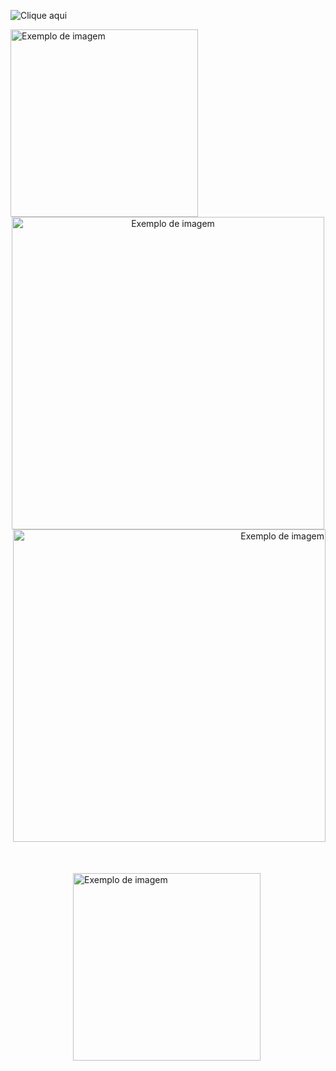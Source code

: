 ![Clique aqui](https://p0.pikist.com/photos/100/622/kitten-cat-fluffy-cat-cute-animals-cats-fur-closeup-siberian.jpg)

<img src="https://p0.pikist.com/photos/100/622/kitten-cat-fluffy-cat-cute-animals-cats-fur-closeup-siberian.jpg" alt="Exemplo de imagem" width="300">

<div style="text-align: center;">
  <img src="https://p0.pikist.com/photos/100/622/kitten-cat-fluffy-cat-cute-animals-cats-fur-closeup-siberian.jpg" alt="Exemplo de imagem" width="500">
</div>

<div style="text-align: right;">
  <img src="https://p0.pikist.com/photos/100/622/kitten-cat-fluffy-cat-cute-animals-cats-fur-closeup-siberian.jpg" alt="Exemplo de imagem" width="500">
</div>

<div style="position: relative; height: 500px;">
  <img src="https://p0.pikist.com/photos/100/622/kitten-cat-fluffy-cat-cute-animals-cats-fur-closeup-siberian.jpg" alt="Exemplo de imagem" width="300" style="position: absolute; top: 50px; left: 100px;">
</div>
